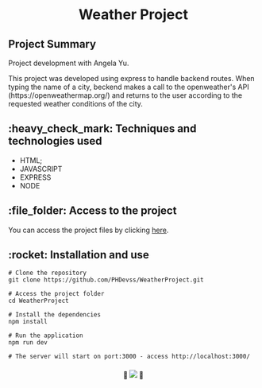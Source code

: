 <h1 align="center">Weather Project</h1>
<h2>Project Summary</h2>
<p>Project development with Angela Yu.</p>
<p>This project was developed using express to handle backend routes. When typing the name of a city, beckend makes a call to the openweather's API (https://openweathermap.org/) and returns to the user according to the requested weather conditions of the city.</p> 

<h2>:heavy_check_mark:  Techniques and technologies used</h2>
<ul>
 <li>HTML;</li>
 <li>JAVASCRIPT</li>
 <li>EXPRESS</li>
 <li>NODE</li>
</ul>

<h2>:file_folder: Access to the project</h2>

<p>You can access the project files by clicking <a href="https://github.com/PHDevss/WeatherProject/">here</a>.</p>

<h2>:rocket: Installation and use</h2>

```
# Clone the repository
git clone https://github.com/PHDevss/WeatherProject.git

# Access the project folder
cd WeatherProject

# Install the dependencies
npm install

# Run the application
npm run dev

# The server will start on port:3000 - access http://localhost:3000/
```

<h4 align="center"> 
  🚧 <img src="http://img.shields.io/static/v1?label=STATUS&message=FINISHED&color=1&style=for-the-badge" /> 🚧
